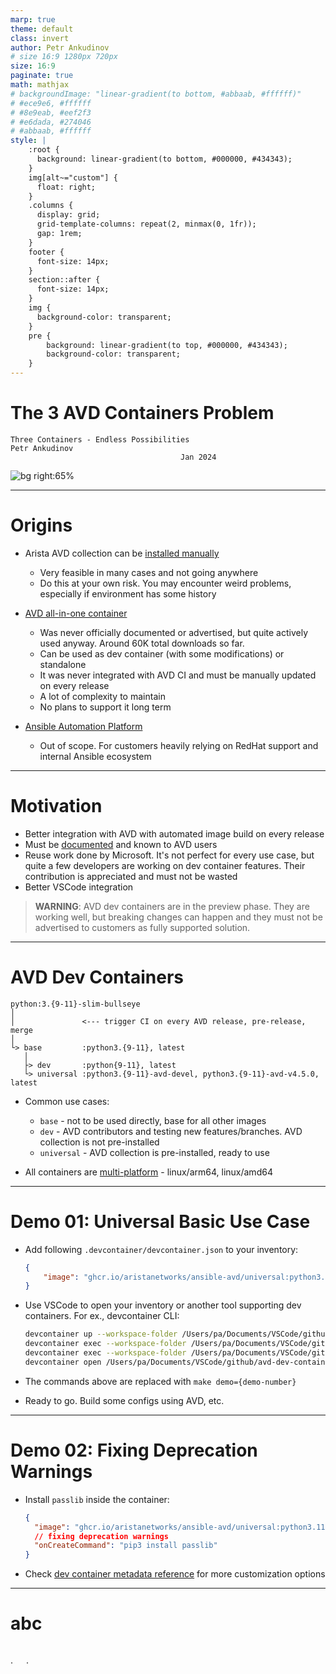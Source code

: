 ```yaml
---
marp: true
theme: default
class: invert
author: Petr Ankudinov
# size 16:9 1280px 720px
size: 16:9
paginate: true
math: mathjax
# backgroundImage: "linear-gradient(to bottom, #abbaab, #ffffff)"
# #ece9e6, #ffffff
# #8e9eab, #eef2f3
# #e6dada, #274046
# #abbaab, #ffffff
style: |
    :root {
      background: linear-gradient(to bottom, #000000, #434343);
    }
    img[alt~="custom"] {
      float: right;
    }
    .columns {
      display: grid;
      grid-template-columns: repeat(2, minmax(0, 1fr));
      gap: 1rem;
    }
    footer {
      font-size: 14px;
    }
    section::after {
      font-size: 14px;
    }
    img {
      background-color: transparent;
    }
    pre {
        background: linear-gradient(to top, #000000, #434343);
        background-color: transparent;
    }
---
```


# The 3 AVD Containers Problem

<!-- Do not add page number on this slide -->
<!--
_paginate: false
-->

```text
Three Containers - Endless Possibilities
Petr Ankudinov
                                      Jan 2024
```

![bg right:65%](img/5_4_800_36_downscaled.gif)

---

# Origins

<style scoped>section {font-size: 20px;}</style>

- Arista AVD collection can be [installed manually](https://avd.sh/en/stable/docs/installation/collection-installation.html)

  - Very feasible in many cases and not going anywhere
  - Do this at your own risk. You may encounter weird problems, especially if environment has some history

- [AVD all-in-one container](https://github.com/arista-netdevops-community/avd-all-in-one-container)

  - Was never officially documented or advertised, but quite actively used anyway. Around 60K total downloads so far.
  - Can be used as dev container (with some modifications) or standalone
  - It was never integrated with AVD CI and must be manually updated on every release
  - A lot of complexity to maintain
  - No plans to support it long term

- [Ansible Automation Platform](https://www.redhat.com/en/technologies/management/ansible)

  - Out of scope. For customers heavily relying on RedHat support and internal Ansible ecosystem

---

# Motivation

- Better integration with AVD with automated image build on every release
- Must be [documented](https://avd.sh/en/stable/docs/containers/overview.html) and known to AVD users
- Reuse work done by Microsoft. It's not perfect for every use case, but quite a few developers are working on dev container features. Their contribution is appreciated and must not be wasted
- Better VSCode integration

> **WARNING**: AVD dev containers are in the preview phase. They are working well, but breaking changes can happen and they must not be advertised to customers as fully supported solution.

---

# AVD Dev Containers

<style scoped>section {font-size: 24px;}</style>

```text
python:3.{9-11}-slim-bullseye
│
│               <--- trigger CI on every AVD release, pre-release, merge
│
└> base         :python3.{9-11}, latest
   │
   ├> dev       :python{9-11}, latest
   └> universal :python3.{9-11}-avd-devel, python3.{9-11}-avd-v4.5.0, latest
```

- Common use cases:

  - `base` - not to be used directly, base for all other images
  - `dev` - AVD contributors and testing new features/branches. AVD collection is not pre-installed
  - `universal` - AVD collection is pre-installed, ready to use

- All containers are <u>multi-platform</u> - linux/arm64, linux/amd64

---

# Demo 01: Universal Basic Use Case

<style scoped>section {font-size: 22px;}</style>

- Add following `.devcontainer/devcontainer.json` to your inventory:

  ```json
  {
      "image": "ghcr.io/aristanetworks/ansible-avd/universal:python3.11-avd-v4.5.0"
  }
  ```

- Use VSCode to open your inventory or another tool supporting dev containers. For ex., devcontainer CLI:

  ```bash
  devcontainer up --workspace-folder /Users/pa/Documents/VSCode/github/avd-dev-container-toi/demo-01
  devcontainer exec --workspace-folder /Users/pa/Documents/VSCode/github/avd-dev-container-toi/demo-01 ansible --version
  devcontainer exec --workspace-folder /Users/pa/Documents/VSCode/github/avd-dev-container-toi/demo-01 ansible-galaxy collection list
  devcontainer open /Users/pa/Documents/VSCode/github/avd-dev-container-toi/demo-01
  ```

- The commands above are replaced with `make demo={demo-number}`
- Ready to go. Build some configs using AVD, etc.

---

# Demo 02: Fixing Deprecation Warnings

- Install `passlib` inside the container:

  ```json
  {
    "image": "ghcr.io/aristanetworks/ansible-avd/universal:python3.11-avd-v4.5.0",
    // fixing deprecation warnings
    "onCreateCommand": "pip3 install passlib"
  }
  ```

- Check [dev container metadata reference](https://containers.dev/implementors/json_reference/) for more customization options

---

# abc

<style scoped>section {font-size: 22px;}</style>

<div class="columns">
<div>

.

</div>
<div>

.

</div>
</div>
